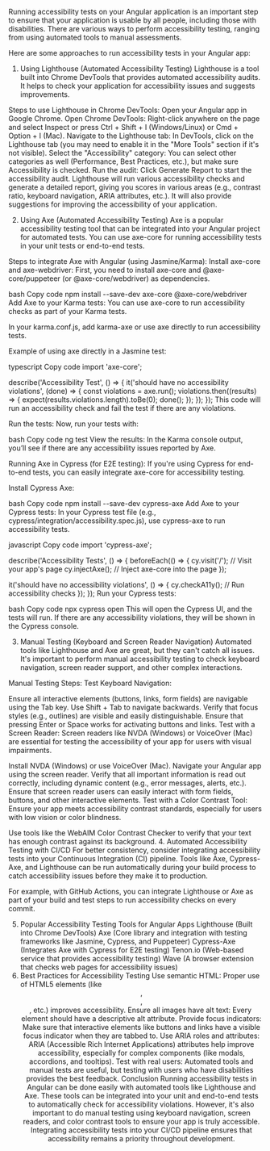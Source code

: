 Running accessibility tests on your Angular application is an important step to ensure that your application is usable by all people, including those with disabilities. There are various ways to perform accessibility testing, ranging from using automated tools to manual assessments.

Here are some approaches to run accessibility tests in your Angular app:

1. Using Lighthouse (Automated Accessibility Testing)
Lighthouse is a tool built into Chrome DevTools that provides automated accessibility audits. It helps to check your application for accessibility issues and suggests improvements.

Steps to use Lighthouse in Chrome DevTools:
Open your Angular app in Google Chrome.
Open Chrome DevTools: Right-click anywhere on the page and select Inspect or press Ctrl + Shift + I (Windows/Linux) or Cmd + Option + I (Mac).
Navigate to the Lighthouse tab: In DevTools, click on the Lighthouse tab (you may need to enable it in the "More Tools" section if it's not visible).
Select the "Accessibility" category: You can select other categories as well (Performance, Best Practices, etc.), but make sure Accessibility is checked.
Run the audit: Click Generate Report to start the accessibility audit.
Lighthouse will run various accessibility checks and generate a detailed report, giving you scores in various areas (e.g., contrast ratio, keyboard navigation, ARIA attributes, etc.). It will also provide suggestions for improving the accessibility of your application.

2. Using Axe (Automated Accessibility Testing)
Axe is a popular accessibility testing tool that can be integrated into your Angular project for automated tests. You can use axe-core for running accessibility tests in your unit tests or end-to-end tests.

Steps to integrate Axe with Angular (using Jasmine/Karma):
Install axe-core and axe-webdriver: First, you need to install axe-core and @axe-core/puppeteer (or @axe-core/webdriver) as dependencies.

bash
Copy code
npm install --save-dev axe-core @axe-core/webdriver
Add Axe to your Karma tests: You can use axe-core to run accessibility checks as part of your Karma tests.

In your karma.conf.js, add karma-axe or use axe directly to run accessibility tests.

Example of using axe directly in a Jasmine test:

typescript
Copy code
import 'axe-core';

describe('Accessibility Test', () => {
  it('should have no accessibility violations', (done) => {
    const violations = axe.run();
    violations.then((results) => {
      expect(results.violations.length).toBe(0);
      done();
    });
  });
});
This code will run an accessibility check and fail the test if there are any violations.

Run the tests: Now, run your tests with:

bash
Copy code
ng test
View the results: In the Karma console output, you’ll see if there are any accessibility issues reported by Axe.

Running Axe in Cypress (for E2E testing):
If you're using Cypress for end-to-end tests, you can easily integrate axe-core for accessibility testing.

Install Cypress Axe:

bash
Copy code
npm install --save-dev cypress-axe
Add Axe to your Cypress tests: In your Cypress test file (e.g., cypress/integration/accessibility.spec.js), use cypress-axe to run accessibility tests.

javascript
Copy code
import 'cypress-axe';

describe('Accessibility Tests', () => {
  beforeEach(() => {
    cy.visit('/'); // Visit your app's page
    cy.injectAxe(); // Inject axe-core into the page
  });

  it('should have no accessibility violations', () => {
    cy.checkA11y(); // Run accessibility checks
  });
});
Run your Cypress tests:

bash
Copy code
npx cypress open
This will open the Cypress UI, and the tests will run. If there are any accessibility violations, they will be shown in the Cypress console.

3. Manual Testing (Keyboard and Screen Reader Navigation)
Automated tools like Lighthouse and Axe are great, but they can't catch all issues. It's important to perform manual accessibility testing to check keyboard navigation, screen reader support, and other complex interactions.

Manual Testing Steps:
Test Keyboard Navigation:

Ensure all interactive elements (buttons, links, form fields) are navigable using the Tab key.
Use Shift + Tab to navigate backwards.
Verify that focus styles (e.g., outlines) are visible and easily distinguishable.
Ensure that pressing Enter or Space works for activating buttons and links.
Test with a Screen Reader: Screen readers like NVDA (Windows) or VoiceOver (Mac) are essential for testing the accessibility of your app for users with visual impairments.

Install NVDA (Windows) or use VoiceOver (Mac).
Navigate your Angular app using the screen reader.
Verify that all important information is read out correctly, including dynamic content (e.g., error messages, alerts, etc.).
Ensure that screen reader users can easily interact with form fields, buttons, and other interactive elements.
Test with a Color Contrast Tool: Ensure your app meets accessibility contrast standards, especially for users with low vision or color blindness.

Use tools like the WebAIM Color Contrast Checker to verify that your text has enough contrast against its background.
4. Automated Accessibility Testing with CI/CD
For better consistency, consider integrating accessibility tests into your Continuous Integration (CI) pipeline. Tools like Axe, Cypress-Axe, and Lighthouse can be run automatically during your build process to catch accessibility issues before they make it to production.

For example, with GitHub Actions, you can integrate Lighthouse or Axe as part of your build and test steps to run accessibility checks on every commit.

5. Popular Accessibility Testing Tools for Angular Apps
Lighthouse (Built into Chrome DevTools)
Axe (Core library and integration with testing frameworks like Jasmine, Cypress, and Puppeteer)
Cypress-Axe (Integrates Axe with Cypress for E2E testing)
Tenon.io (Web-based service that provides accessibility testing)
Wave (A browser extension that checks web pages for accessibility issues)
6. Best Practices for Accessibility Testing
Use semantic HTML: Proper use of HTML5 elements (like <header>, <nav>, <main>, etc.) improves accessibility.
Ensure all images have alt text: Every <img> element should have a descriptive alt attribute.
Provide focus indicators: Make sure that interactive elements like buttons and links have a visible focus indicator when they are tabbed to.
Use ARIA roles and attributes: ARIA (Accessible Rich Internet Applications) attributes help improve accessibility, especially for complex components (like modals, accordions, and tooltips).
Test with real users: Automated tools and manual tests are useful, but testing with users who have disabilities provides the best feedback.
Conclusion
Running accessibility tests in Angular can be done easily with automated tools like Lighthouse and Axe. These tools can be integrated into your unit and end-to-end tests to automatically check for accessibility violations. However, it's also important to do manual testing using keyboard navigation, screen readers, and color contrast tools to ensure your app is truly accessible. Integrating accessibility tests into your CI/CD pipeline ensures that accessibility remains a priority throughout development.
